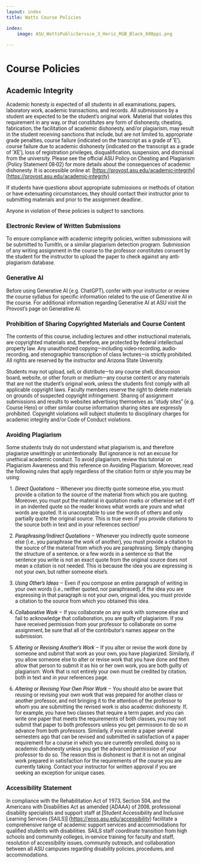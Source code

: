 ```yaml
--- 
layout: index
title: Watts Course Policies

index:
    image: ASU_WattsPublicService_3_Horiz_RGB_Black_600ppi.png
    
--- 
```


# Course Policies

## Academic Integrity

Academic honesty is expected of all students in all examinations, papers, laboratory work, academic transactions, and records. All submissions by a student are expected to be the student’s original work. Material that violates this requirement in any way, or that constitutes any form of dishonesty, cheating, fabrication, the facilitation of academic dishonesty, and/or plagiarism, may result in the student receiving sanctions that include, but are not limited to, appropriate grade penalties, course failure (indicated on the transcript as a grade of ‘E’), course failure due to academic dishonesty (indicated on the transcript as a grade of ‘XE’), loss of registration privileges, disqualification, suspension, and dismissal from the university. Please see the official ASU Policy on Cheating and Plagiarism (Policy Statement 08-02) for more details about the consequences of academic dishonesty. It is accessible online at: [https://provost.asu.edu/academic-integrity](https://provost.asu.edu/academic-integrity)  

If students have questions about appropriate submissions or methods of citation or have extenuating circumstances, they should contact their instructor prior to submitting materials and prior to the assignment deadline..

Anyone in violation of these policies is subject to sanctions.

### Electronic Review of Written Submissions 
To ensure compliance with academic integrity policies, written submissions will be submitted to TurnItIn, or a similar plagiarism detection program. Submission of any writing assignment in the course to the professor constitutes consent by the student for the instructor to upload the paper to check against any anti-plagiarism database.

### Generative AI
Before using Generative AI (e.g. ChatGPT), confer with your instructor or review the course syllabus for specific information related to the use of Generative AI in the course. For additional information regarding Generative AI at ASU visit the Provost’s page on Generative AI.

### Prohibition of Sharing Copyrighted Materials and Course Content
The contents of this course, including lectures and other instructional materials, are copyrighted materials and, therefore, are protected by federal intellectual property law.  Any unauthorized copying—including video-recording, audio-recording, and stenographic transcription of class lectures—is strictly prohibited.  All rights are reserved by the instructor and Arizona State University. 
 
Students may not upload, sell, or distribute—to any course shell, discussion board, website, or other forum or medium—any course content or any materials that are not the student’s original work, unless the students first comply with all applicable copyright laws. Faculty members reserve the right to delete materials on grounds of suspected copyright infringement. Sharing of assignment submissions and results to websites advertising themselves as “study sites” (e.g. Course Hero) or other similar course information sharing sites are expressly prohibited. Copyright violations will subject students to disciplinary charges for academic integrity and/or Code of Conduct violations.

### Avoiding Plagiarism 

Some students truly do not understand what plagiarism is, and therefore plagiarize unwittingly or unintentionally. But ignorance is not an excuse for unethical academic conduct. To avoid plagiarism, review this tutorial on Plagiarism Awareness and this reference on Avoiding Plagiarism. Moreover, read the following rules that apply regardless of the citation form or style you may be using:

1. _Direct Quotations_ – Whenever you directly quote someone else, you must provide a citation to the source of the material from which you are quoting. Moreover, you must put the material in quotation marks or otherwise set it off in an indented quote so the reader knows what words are yours and what words are quoted. It is unacceptable to use the words of others and only partially quote the original source. This is true even if you provide citations to the source both in text and in your references section!

2. _Paraphrasing/Indirect Quotations_ – Whenever you indirectly quote someone else (i.e., you paraphrase the work of another), you must provide a citation to the source of the material from which you are paraphrasing. Simply changing the structure of a sentence, or a few words in a sentence so that the sentence you write is not an exact quote from the original source does not mean a citation is not needed. This is because the idea you are expressing is not your own, but rather someone else’s.

3. _Using Other’s Ideas_ – Even if you compose an entire paragraph of writing in your own words (i.e., neither quoted, nor paraphrased), if the idea you are expressing in that paragraph is not your own, original idea, you must provide a citation to the source from which you obtained this idea.

4. _Collaborative Work_ – If you collaborate on any work with someone else and fail to acknowledge that collaboration, you are guilty of plagiarism. If you have received permission from your professor to collaborate on some assignment, be sure that all of the contributor's names appear on the submission.

5. _Altering or Revising Another’s Work_ – If you alter or revise the work done by someone and submit that work as your own, you have plagiarized. Similarly, if you allow someone else to alter or revise work that you have done and then allow that person to submit it as his or her own work, you are both guilty of plagiarism. Work that is not entirely your own must be credited by citation, both in text and in your references page.

5. _Altering or Revising Your Own Prior Work_ – You should also be aware that reusing or revising your own work that was prepared for another class or another professor, and not bringing it to the attention of the professor to whom you are submitting the revised work is also academic dishonesty. If, for example, you have two classes that require a term paper, and you can write one paper that meets the requirements of both classes, you may not submit that paper to both professors unless you get permission to do so in advance from both professors. Similarly, if you wrote a paper several semesters ago that can be revised and submitted in satisfaction of a paper requirement for a course in which you are currently enrolled, doing so is academic dishonesty unless you get the advanced permission of your professor to do so. The reason this is dishonest is that it is not an original work prepared in satisfaction for the requirements of the course you are currently taking. Contact your instructor for written approval if you are seeking an exception for unique cases.

### Accessibility Statement

In compliance with the Rehabilitation Act of 1973, Section 504, and the Americans with Disabilities Act as amended (ADAAA) of 2008, professional disability specialists and support staff at [Student Accessibility and Inclusive Learning Services (SAILS)] (https://eoss.asu.edu/accessibility) facilitate a comprehensive range of academic support services and accommodations for qualified students with disabilities. SAILS staff coordinate transition from high schools and community colleges, in-service training for faculty and staff, resolution of accessibility issues, community outreach, and collaboration between all ASU campuses regarding disability policies, procedures, and accommodations.






<style> 
body {
   font-family: "Roboto", sans-serif;
}
 
p.italic {
  font-style: italic;
  color: black !important;
}

em {
  color: black !important;
  }

#fa-icon {
  font-style: normal;
}
</style>
